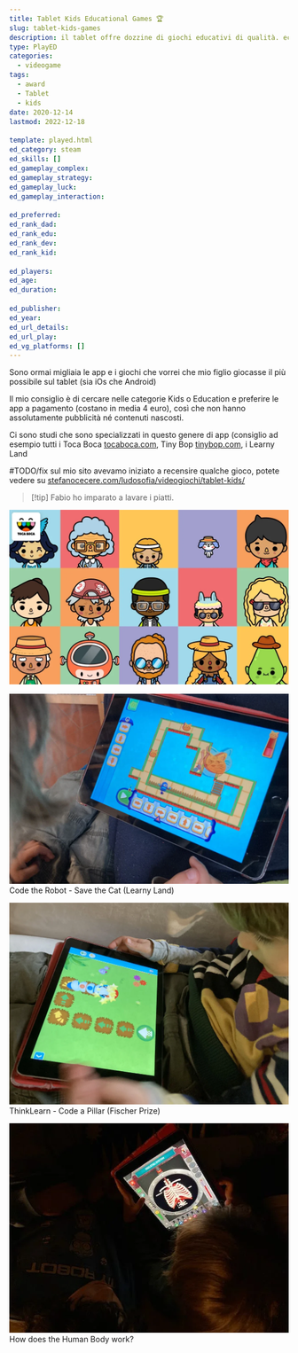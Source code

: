 ```yaml
---
title: Tablet Kids Educational Games 🏆
slug: tablet-kids-games
description: il tablet offre dozzine di giochi educativi di qualità. eccone alcuni.
type: PlayED
categories:
  - videogame
tags:
  - award
  - Tablet
  - kids
date: 2020-12-14
lastmod: 2022-12-18

template: played.html
ed_category: steam
ed_skills: []
ed_gameplay_complex: 
ed_gameplay_strategy: 
ed_gameplay_luck: 
ed_gameplay_interaction: 

ed_preferred: 
ed_rank_dad: 
ed_rank_edu: 
ed_rank_dev: 
ed_rank_kid: 

ed_players: 
ed_age: 
ed_duration: 

ed_publisher: 
ed_year: 
ed_url_details: 
ed_url_play: 
ed_vg_platforms: []
---
```


Sono ormai migliaia le app e i giochi che vorrei che mio figlio giocasse il più possibile sul tablet (sia iOs che Android)

Il mio consiglio è di cercare nelle categorie Kids o Education e preferire le app a pagamento (costano in media 4 euro), così che non hanno assolutamente pubblicità né contenuti nascosti.

Ci sono studi che sono specializzati in questo genere di app (consiglio ad esempio tutti i Toca Boca [tocaboca.com](https://tocaboca.com/apps/), Tiny Bop [tinybop.com](https://tinybop.com/apps), i Learny Land

#TODO/fix
sul mio sito avevamo iniziato a recensire qualche gioco, potete vedere su [stefanocecere.com/ludosofia/videogiochi/tablet-kids/](https://stefanocecere.com/ludosofia/videogiochi/tablet-kids/)  

> [!tip] Fabio
> ho imparato a lavare i piatti.  

![](../../assets/img/played/videogame/tocaboca_games.webp)

![](../../assets/img/played/videogame/tablet_code_the_robot_save_the_cat.webp)
Code the Robot - Save the Cat (Learny Land)

![](../../assets/img/played/videogame/tablet_think_learn_code_a_pillar.webp)
ThinkLearn - Code a Pillar (Fischer Prize)

![](../../assets/img/played/videogame/tablet_how_does_the_human_body_work.webp)
How does the Human Body work?
